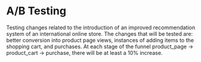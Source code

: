 # A/B Testing
Testing changes related to the introduction of an improved recommendation system of an international online store. 
The changes that will be tested are: better conversion into product page views, instances of adding items to the shopping cart, and purchases. 
At each stage of the funnel product_page → product_cart → purchase, there will be at least a 10% increase.
